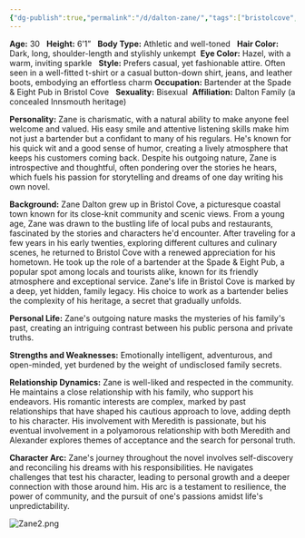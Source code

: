 ```yaml
---
{"dg-publish":true,"permalink":"/d/dalton-zane/","tags":["bristolcove","male","person","innsmouth","marsh"]}
---
```



**Age:** 30  
**Height:** 6’1”  
**Body Type:** Athletic and well-toned  
**Hair Color:** Dark, long, shoulder-length and stylishly unkempt 
**Eye Color:** Hazel, with a warm, inviting sparkle  
**Style:** Prefers casual, yet fashionable attire. Often seen in a well-fitted t-shirt or a casual button-down shirt, jeans, and leather boots, embodying an effortless charm
**Occupation:** Bartender at the Spade & Eight Pub in Bristol Cove  
**Sexuality:** Bisexual 
**Affiliation:** Dalton Family (a concealed Innsmouth heritage)

**Personality:** Zane is charismatic, with a natural ability to make anyone feel welcome and valued. His easy smile and attentive listening skills make him not just a bartender but a confidant to many of his regulars. He's known for his quick wit and a good sense of humor, creating a lively atmosphere that keeps his customers coming back. Despite his outgoing nature, Zane is introspective and thoughtful, often pondering over the stories he hears, which fuels his passion for storytelling and dreams of one day writing his own novel.  

**Background:** Zane Dalton grew up in Bristol Cove, a picturesque coastal town known for its close-knit community and scenic views. From a young age, Zane was drawn to the bustling life of local pubs and restaurants, fascinated by the stories and characters he'd encounter. After traveling for a few years in his early twenties, exploring different cultures and culinary scenes, he returned to Bristol Cove with a renewed appreciation for his hometown. He took up the role of a bartender at the Spade & Eight Pub, a popular spot among locals and tourists alike, known for its friendly atmosphere and exceptional service. Zane's life in Bristol Cove is marked by a deep, yet hidden, family legacy. His choice to work as a bartender belies the complexity of his heritage, a secret that gradually unfolds.  

**Personal Life:** Zane's outgoing nature masks the mysteries of his family's past, creating an intriguing contrast between his public persona and private truths.  

**Strengths and Weaknesses:** Emotionally intelligent, adventurous, and open-minded, yet burdened by the weight of undisclosed family secrets.  

**Relationship Dynamics:** Zane is well-liked and respected in the community. He maintains a close relationship with his family, who support his endeavors. His romantic interests are complex, marked by past relationships that have shaped his cautious approach to love, adding depth to his character. His involvement with Meredith is passionate, but his eventual involvement in a polyamorous relationship with both Meredith and Alexander explores themes of acceptance and the search for personal truth.

**Character Arc:** Zane's journey throughout the novel involves self-discovery and reconciling his dreams with his responsibilities. He navigates challenges that test his character, leading to personal growth and a deeper connection with those around him. His arc is a testament to resilience, the power of community, and the pursuit of one's passions amidst life's unpredictability.

![Zane2.png](/img/user/Extras/Images/Zane2.png)

